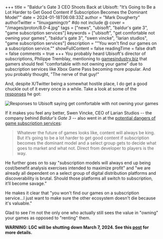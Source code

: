 +++
title = "Baldur's Gate 3 CEO Shoots Back at Ubisoft: \"It’s Going to Be a Lot Harder to Get Good Content if Subscription Becomes the Dominant Model\""
date = 2024-01-18T06:08:33Z
author = "Mark Dougherty"
authorTwitter = "linuxgamingctr" #do not include @
cover = "/images/proton/8.0-4.jpg"
tags = ["news", "ubisoft", "baldur's gate 3", "game subscription services"]
keywords = ["ubisoft", "get comfortable not owning your games", "baldur's gate 3", "swen vincke", "larian studios", "game subscription services"]
description = "\"You won't find our games on a subscription service.\""
showFullContent = false
readingTime = false
draft = false
comments = true
+++
You probably heard Ubisoft's director of subscriptions, Philippe Tremblay, mentioning to [gamesindustry.biz](https://www.gamesindustry.biz/the-new-ubisoft-and-getting-gamers-comfortable-with-not-owning-their-games) that gamers should feel "comfortable with not owning your game" due to subscription services like Xbox Game Pass becoming more popular. And you probably thought, "The nerve of that guy!"

And, despite X/Twitter being a somewhat hostile place, I do get a good chuckle out of it every once in a while. Take a look at some of the [responses](https://twitter.com/ign/status/1747469062618099879) he got:

![Responses to Ubisoft saying get comfortable with not owning your games](/images/ubisoft/responses_to_getting_comfortable_with_subscriptions.webp)

If it makes you feel any better, Swen Vincke, CEO of Larian Studios -- the company behind *Baldur's Gate 3* -- also went in at the [potential dangers of game subscription services](https://twitter.com/LarAtLarian/status/1747556874562457799):
> Whatever the future of games looks like, content will always be king. But it’s going to be a lot harder to get good content if subscription becomes the dominant model and a select group gets to decide what goes to market and what not. Direct from developer to players is the way.

He further goes on to say "subscription models will always end up being cost/benefit analysis exercises intended to maximize profit" and "we are already all dependent on a select group of digital distribution platforms and discoverability is brutal. Should those platforms all switch to subscription, it’ll become savage."

He makes it clear that "you won't find our games on a subscription service...I just want to make sure the other ecosystem doesn't die because it's valuable."

Glad to see I'm not the only one who actually still sees the value in "owning" your games as opposed to "renting" them.

**WARNING: LGC will be shutting down March 7, 2024. See this [post](https://linuxgamingcentral.com/posts/the-end-of-lgc/) for more details.**
